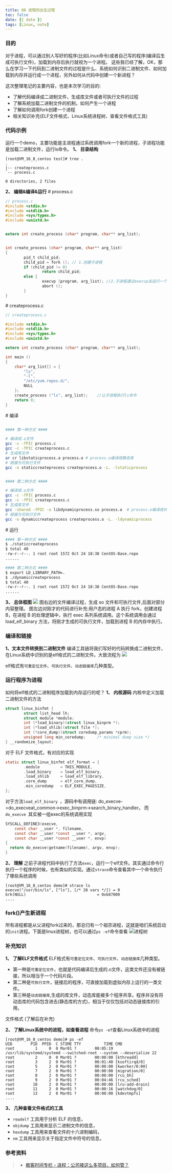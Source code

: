 ```yaml
---
title: 08 进程的出生过程
toc: false
date: {{ date }}
tags: [Linux, note]
---
```


### 目的
对于进程，可以通过别人写好的程序(比如Linux命令)或者自己写的程序(编译后生成可执行文件)，加载到内存后执行就视为一个进程。
这些我已经了解，OK，那么在学习一下代码到二进制文件的过程是什么、系统如何识别二进制文件、如何加载到内存并运行成一个进程，另外如何从代码中创建一个新进程？

这次整理笔记的主要内容，也是本次学习的目的:
- 了解代码编译成二进制文件，生成库文件或者可执行文件的过程
- 了解系统加载二进制文件的机制，如何产生一个进程
- 了解如何调用fork创建一个进程
- 相关知识补充(ELF文件格式、Linux系统进程树、查看文件格式工具)

### 代码示例
运行一个demo，主要功能是主进程通过系统调用fork一个新的进程，子进程功能是加载二进制文件，运行ls命令。
**1、 目录结构**
```text
[root@VM_16_8_centos test]# tree .
.
|-- createprocess.c
`-- process.c

0 directories, 2 files
```

**2、 编辑&编译&运行**
\# process.c
```c
// process.c
#include <stdio.h>
#include <stdlib.h>
#include <sys/types.h>
#include <unistd.h>


extern int create_process (char* program, char** arg_list);


int create_process (char* program, char** arg_list)
{
        pid_t child_pid;
        child_pid = fork (); // 1.创建子进程
        if (child_pid != 0)
                return child_pid;
        else {
                execvp (program, arg_list); //2.子进程通过execvp去运行一个新的程序
                abort ();
        }
}

```
\# createprocess.c
```c
// createprocess.c

#include <stdio.h>
#include <stdlib.h>
#include <sys/types.h>
#include <unistd.h>

extern int create_process (char* program, char** arg_list);

int main ()
{
    char* arg_list[] = {
        "ls",
        "-l",
        "/etc/yum.repos.d/",
        NULL
    };
    create_process ("ls", arg_list);    //让子进程执行ls命令
    return 0;
}
```
\# 编译
```bash

#### 第一种方式 ####

# 编译成.o文件
gcc -c -fPIC process.c
gcc -c -fPIC createprocess.c
# 生成库文件
ar cr libstaticprocess.a process.o # process.o编译成静态库
# 链接为可执行文件
gcc -o staticcreateprocess createprocess.o -L. -lstaticprocess


#### 第二种方式 ####

# 编译成.o文件
gcc -c -fPIC process.c
gcc -c -fPIC createprocess.c
# 生成库文件
gcc -shared -fPIC -o libdynamicprocess.so process.o  # process.o编译成共享库
# 链接为可执行文件
gcc -o dynamiccreateprocess createprocess.o -L. -ldynamicprocess
```

\# 运行
```bash
#### 第一种方式 ####
$ ./staticcreateprocess
$ total 40
-rw-r--r--. 1 root root 1572 Oct 24 18:38 CentOS-Base.repo
......

#### 第二种方式 ####
$ export LD_LIBRARY_PATH=.
$ ./dynamiccreateprocess
$ total 40
-rw-r--r--. 1 root root 1572 Oct 24 18:38 CentOS-Base.repo
......
```

**3、 总体框图**
![](https://imgconvert.csdnimg.cn/aHR0cHM6Ly9zdGF0aWMwMDEuZ2Vla2Jhbmcub3JnL3Jlc291cmNlL2ltYWdlL2RiL2E5L2RiZDg3ODVkYTZjM2NlM2ZlMWFiYjdiYjU5MzRiN2E5LmpwZWc?x-oss-process=image/format,png)
图右边的文件编译过程，生成 so 文件和可执行文件,后面对部分内容整理。
图左边对刚才的代码进行补充:用户态的进程 A 执行 fork，创建进程 B，在进程 B 的处理逻辑中，执行 exec 系列系统调用。这个系统调用会通过 load_elf_binary 方法，将刚才生成的可执行文件，加载到进程 B 的内存中执行。


### 编译和链接
**1、文本文件转换到二进制文件**
编译工具链将我们写好的代码转换成二进制文件，在Linux系统中识别的是elf格式的二进制文件。大致流程为
![](https://imgconvert.csdnimg.cn/aHR0cHM6Ly9zdGF0aWMwMDEuZ2Vla2Jhbmcub3JnL3Jlc291cmNlL2ltYWdlLzg1L2RlLzg1MzIwMjQ1Y2Q4MGNlNjFlNjljODM5MTk1ODI0MGRlLmpwZWc?x-oss-process=image/format,png)

elf格式有`可重定位文件`、`可执行文件`、`动态链接库`几种类型。


### 运行程序为进程
如何将elf格式的二进制程序加载到内存运行的呢？
**1、 内核源码**
内核中定义加载二进制文件的方法
```c
struct linux_binfmt {
        struct list_head lh;
        struct module *module;
        int (*load_binary)(struct linux_binprm *);
        int (*load_shlib)(struct file *);
        int (*core_dump)(struct coredump_params *cprm);
        unsigned long min_coredump;     /* minimal dump size */
} __randomize_layout;
```
 对于 ELF 文件格式，有对应的实现
```c
static struct linux_binfmt elf_format = {
        .module         = THIS_MODULE,
        .load_binary    = load_elf_binary,
        .load_shlib     = load_elf_library,
        .core_dump      = elf_core_dump,
        .min_coredump   = ELF_EXEC_PAGESIZE,
};
```
对于方法`load_elf_binary `，源码中有调用链: do_execve->do_execveat_common->exec_binprm->search_binary_handler。
而`do_execve `其实被一组exec的系统调用实现
```c
SYSCALL_DEFINE3(execve,
    const char __user *, filename,
    const char __user *const __user *, argv,
    const char __user *const __user *, envp)
{
  return do_execve(getname(filename), argv, envp);
}
```

**2、 理解**
之前子进程代码中执行了方法`exec`，运行一个elf文件。其实通过命令行执行一个程序的时候，也有类似的实现。通过`strace`命令查看其中一个命令执行了哪些系统调用
```text
[root@VM_16_8_centos demo]# strace ls
execve("/usr/bin/ls", ["ls"], [/* 28 vars */]) = 0
brk(NULL)                               = 0xb87000
....
```

### fork()产生新进程
所有进程都是从父进程fork过来的，那总归有一个祖宗进程，这就是咱们系统启动的`init`进程。下面是linux进程树，也可以通过`ps -ef`命令查看
![进程树](https://imgconvert.csdnimg.cn/aHR0cHM6Ly9zdGF0aWMwMDEuZ2Vla2Jhbmcub3JnL3Jlc291cmNlL2ltYWdlLzRkLzE2LzRkZTc0MGMxMDY3MGE5MmJiYWE1ODM0OGU2NmI3YjE2LmpwZWc?x-oss-process=image/format,png)

### 补充知识
**1、 了解ELF文件格式**
ELF格式有`可重定位文件`、`可执行文件`、`动态链接库`几种类型。
- 第一种是`可重定位文件`，也就是代码编译后生成的.o文件，这类文件还没有被链接，所以相当于一个代码片段。
- 第二种是`可执行文件`，链接后的程序，可直接加载到虚拟内存上运行的一类文件。
- 第三种是`动态链接库`,生成的库文件，动态库能被多个程序共享。程序并没有将动态库的代码包含进去(静态库的方式)，相当于仅仅包括对动态链接库的引用。

文件格式
(了解后在补充)

**2、 了解Linux系统中的进程，如查看进程**
命令`ps -ef`查看Linux系统中的进程
```text
[root@VM_16_8_centos demo]# ps -ef
UID        PID  PPID  C STIME TTY          TIME CMD
root         1     0  0 Mar01 ?        00:05:19 /usr/lib/systemd/systemd --switched-root --system --deserialize 22
root         2     0  0 Mar01 ?        00:00:00 [kthreadd]
root         3     2  0 Mar01 ?        00:01:40 [ksoftirqd/0]
root         5     2  0 Mar01 ?        00:00:00 [kworker/0:0H]
root         7     2  0 Mar01 ?        00:00:00 [migration/0]
root         8     2  0 Mar01 ?        00:00:00 [rcu_bh]
root         9     2  0 Mar01 ?        00:04:46 [rcu_sched]
root        10     2  0 Mar01 ?        00:00:00 [lru-add-drain]
root        11     2  0 Mar01 ?        00:00:16 [watchdog/0]
root        13     2  0 Mar01 ?        00:00:00 [kdevtmpfs]
....
```


**3、 几种查看文件格式的工具**
- `readelf` 工具用于分析 ELF 的信息，
- `objdump` 工具用来显示二进制文件的信息，
- `hexdump` 工具用来查看文件的十六进制编码，
- `nm` 工具用来显示关于指定文件中符号的信息。

### 参考资料
> - [极客时间专栏 - 进程：公司接这么多项目，如何管？](https://time.geekbang.org/column/article/90855)
